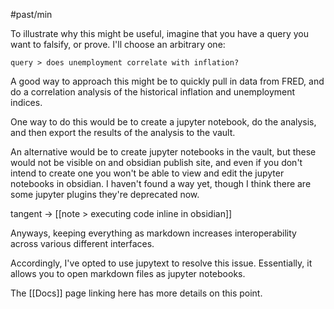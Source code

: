 #past/min 

To illustrate why this might be useful, imagine that you have a query you want to falsify, or prove. I'll choose an arbitrary one:

`query > does unemployment correlate with inflation?`
 
A good way to approach this might be to quickly pull in data from FRED, and do a correlation analysis of the historical inflation and unemployment indices.

One way to do this would be to create a jupyter notebook, do the analysis, and then export the results of the analysis to the vault.

An alternative would be to create jupyter notebooks in the vault, but these would not be visible on and obsidian publish site, and even if you don't intend to create one you won't be able to view and edit the jupyter notebooks in obsidian. I haven't found a way yet, though I think there are some jupyter plugins they're deprecated now.

tangent -> [[note > executing code inline in obsidian]]

Anyways, keeping everything as markdown increases interoperability across various different interfaces.

Accordingly, I've opted to use jupytext to resolve this issue. Essentially, it allows you to open markdown files as jupyter notebooks.

The [[Docs]] page linking here has more details on this point.